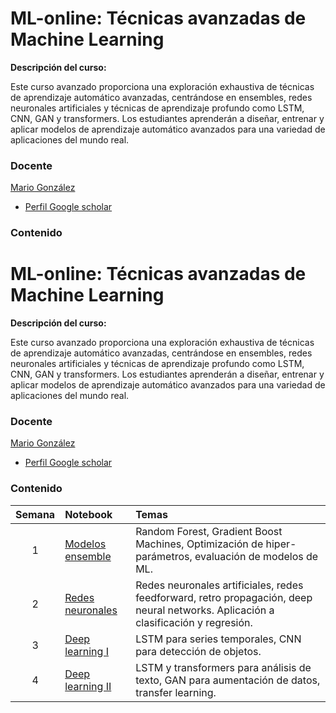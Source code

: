 # ML-online: Técnicas avanzadas de Machine Learning


**Descripción del curso:**

Este curso avanzado proporciona una exploración exhaustiva de técnicas de aprendizaje automático avanzadas, centrándose en ensembles, redes neuronales artificiales y técnicas de aprendizaje profundo como LSTM, CNN, GAN y transformers. Los estudiantes aprenderán a diseñar, entrenar y aplicar modelos de aprendizaje automático avanzados para una variedad de aplicaciones del mundo real.

### Docente

[Mario González](http://investigacion.udla.edu.ec/udla_teams/mario-gonzalez/)

- [Perfil Google scholar](https://scholar.google.co.uk/citations?user=cmuZCwsAAAAJ&hl=en)

### Contenido

# ML-online: Técnicas avanzadas de Machine Learning


**Descripción del curso:**

Este curso avanzado proporciona una exploración exhaustiva de técnicas de aprendizaje automático avanzadas, centrándose en ensembles, redes neuronales artificiales y técnicas de aprendizaje profundo como LSTM, CNN, GAN y transformers. Los estudiantes aprenderán a diseñar, entrenar y aplicar modelos de aprendizaje automático avanzados para una variedad de aplicaciones del mundo real.

### Docente

[Mario González](http://investigacion.udla.edu.ec/udla_teams/mario-gonzalez/)

- [Perfil Google scholar](https://scholar.google.co.uk/citations?user=cmuZCwsAAAAJ&hl=en)

### Contenido

| Semana | Notebook | Temas| 
| :---:  | :---------------------------------------------   | :---------------------------------------------   |
| 1      | [Modelos ensemble](https://nbviewer.org/github/marsgr6/ml-online/blob/main/ensemble_models.ipynb) | Random Forest, Gradient Boost Machines, Optimización de hiper-parámetros, evaluación de modelos de ML. |
| 2      | [Redes neuronales](https://nbviewer.org/github/marsgr6/ml-online/blob/main/ann_dnn.ipynb) | Redes neuronales artificiales, redes feedforward, retro propagación, deep neural networks. Aplicación a clasificación y regresión. | 
| 3      | [Deep learning I](https://nbviewer.org/github/marsgr6/ml-online/blob/main/cnn_yolo.ipynb) | LSTM para series temporales, CNN para detección de objetos. |
| 4      | [Deep learning II](https://nbviewer.org/github/marsgr6/ml-online/blob/main/lstm_transformers_gan.ipynb) | LSTM y transformers para análisis de texto, GAN para aumentación de datos, transfer learning. |
